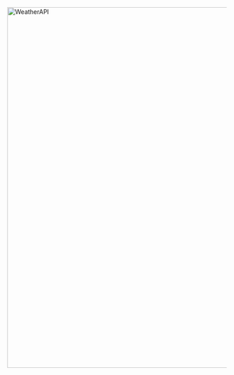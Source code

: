 <img width="828" alt="WeatherAPI" src="https://github.com/OG93-COM/10ReactProjects/assets/132763749/346b0b1d-bd2f-450a-8010-7a250cdd13ca">
